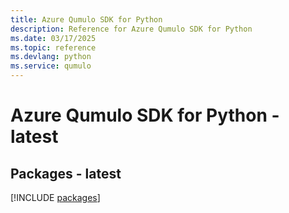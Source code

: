 ```yaml
---
title: Azure Qumulo SDK for Python
description: Reference for Azure Qumulo SDK for Python
ms.date: 03/17/2025
ms.topic: reference
ms.devlang: python
ms.service: qumulo
---
```

# Azure Qumulo SDK for Python - latest
## Packages - latest
[!INCLUDE [packages](qumulo-index.md)]